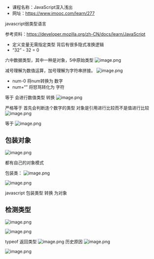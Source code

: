 

* 课程名称：JavaScript深入浅出
* 网址：https://www.imooc.com/learn/277


javascript弱类型语言

参考资料：https://developer.mozilla.org/zh-CN/docs/learn/JavaScript

* 定义变量无需指定类型 背后有很多隐式准换逻辑
* “32” - 32 = 0

六中数据类型，其中一种是对象，5中原始类型
![image.png](0)

减号理解为数值运算，加号理解为字符串拼接。
![image.png](1)

* num-0 将num转换为 数字
* num+“” 将怒骂转化为 字符

等于 会进行数值类型 转换
![image.png](2) 


严格等于 首先会判断连个数字的类型
对象是引用进行比较而不是值进行比较
![image.png](3)

等于 
![image.png](4)

## 包装对象
![image.png](5)

都有自己的对象模式

包装类：
![image.png](6)


![image.png](7)

javascript 包装类型 转换 为对象

## 检测类型
![image.png](8)

![image.png](9)

typeof 返回类型
![image.png](11)
历史原因
![image.png](10)

![image.png](12)











